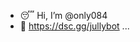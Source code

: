 - 😴 Hi, I’m @only084
- 👀 https://dsc.gg/jullybot ...
<!---
only084/only084 is a ✨ special ✨ repository because its `README.md` (this file) appears on your GitHub profile.
You can click the Preview link to take a look at your changes.
--->
